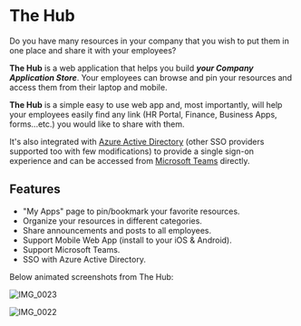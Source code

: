 
# The Hub

Do you have many resources in your company that you wish to put them in one place and share it with your employees?

**The Hub** is a web application that helps you build ***your Company Application Store***. Your employees can browse and pin your resources and access them from their laptop and mobile.

**The Hub** is a simple easy to use web app and, most importantly, will help your employees easily find any link (HR Portal, Finance, Business Apps, forms...etc.) you would like to share with them.

It's also integrated with [Azure Active Directory](https://www.google.com/url?sa=t&rct=j&q=&esrc=s&source=web&cd=&cad=rja&uact=8&ved=2ahUKEwjciN-2hubqAhXFzIUKHVmaC50QFjAJegQIARAB&url=https%3A%2F%2Fdocs.microsoft.com%2Fen-us%2Fazure%2Factive-directory%2Ffundamentals%2Factive-directory-whatis&usg=AOvVaw3Y4jZSujeXwZpUX0VNFYQZ) (other SSO providers supported too with few modifications) to provide a single sign-on experience and can be accessed from [Microsoft Teams](https://www.google.com/url?sa=t&rct=j&q=&esrc=s&source=web&cd=&cad=rja&uact=8&ved=2ahUKEwjVj7DEhubqAhVB1BoKHSgHCBkQFjAAegQIBBAC&url=https%3A%2F%2Fwww.microsoft.com%2Fen-us%2Fmicrosoft-365%2Fmicrosoft-teams%2Fgroup-chat-software&usg=AOvVaw3pgLm_fduw13E3nS-Yxxkk) directly.


## Features
- "My Apps" page to pin/bookmark your favorite resources.
- Organize your resources in different categories.
- Share announcements and posts to all employees.
- Support Mobile Web App (install to your iOS & Android).
- Support Microsoft Teams.
- SSO with Azure Active Directory.

Below animated screenshots from The Hub:


![IMG_0023](https://user-images.githubusercontent.com/957921/88452831-9e8b3580-ce6a-11ea-89b4-bd56b448d05f.gif)

![IMG_0022](https://user-images.githubusercontent.com/957921/88452838-a64ada00-ce6a-11ea-864f-60fa19f193e3.gif)




